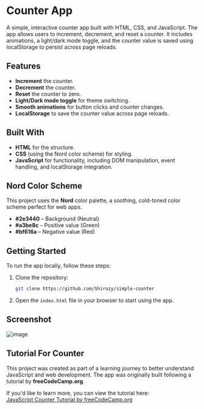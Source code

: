 # Counter App

A simple, interactive counter app built with HTML, CSS, and JavaScript. The app allows users to increment, decrement, and reset a counter. It includes animations, a light/dark mode toggle, and the counter value is saved using localStorage to persist across page reloads.

## Features

- **Increment** the counter.
- **Decrement** the counter.
- **Reset** the counter to zero.
- **Light/Dark mode toggle** for theme switching.
- **Smooth animations** for button clicks and counter changes.
- **LocalStorage** to save the counter value across page reloads.

## Built With

- **HTML** for the structure.
- **CSS** (using the Nord color scheme) for styling.
- **JavaScript** for functionality, including DOM manipulation, event handling, and localStorage integration.

## Nord Color Scheme

This project uses the **Nord** color palette, a soothing, cold-toned color scheme perfect for web apps.

- **#2e3440** – Background (Neutral)
- **#a3be8c** – Positive value (Green)
- **#bf616a** – Negative value (Red)

## Getting Started

To run the app locally, follow these steps:

1. Clone the repository:

    ```bash
    git clone https://github.com/Shirozy/simple-counter
    ```

2. Open the `index.html` file in your browser to start using the app.

## Screenshot

![image](https://github.com/user-attachments/assets/ff8a5d99-71bb-4d7b-bcae-8733eb480bdb)

## Tutorial For Counter

This project was created as part of a learning journey to better understand JavaScript and web development. The app was originally built following a tutorial by **freeCodeCamp.org**. 

If you'd like to learn more, you can view the tutorial here:  
[JavaScript Counter Tutorial by freeCodeCamp.org](https://www.youtube.com/watch?v=3PHXvlpOkf4&t=1825s)
